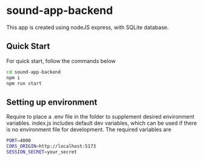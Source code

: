 # sound-app-backend
This app is created using nodeJS express, with SQLite database.

## Quick Start
For quick start, follow the commands below
```bash
cd sound-app-backend
npm i
npm run start
```

## Setting up environment
Require to place a .env file in the folder to supplement desired environment variables. index.js includes default dev variables, which can be used if there is no environment file for development. The required variables are 

```bash
PORT=4000
CORS_ORIGIN=http://localhost:5173
SESSION_SECRET=your_secret
```
